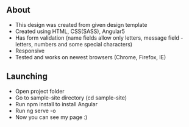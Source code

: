 ## About
* This design was created from given design template
* Created using HTML, CSS(SASS), Angular5
* Has form validation (name fields allow only letters, message field - letters, numbers and some special characters)
* Responsive
* Tested and works on newest browsers (Chrome, Firefox, IE)

## Launching
* Open project folder
* Go to sample-site directory (cd sample-site)
* Run npm install to install Angular
* Run ng serve -o
* Now you can see my page :)
